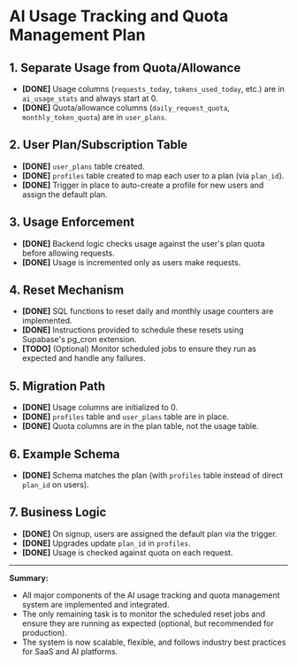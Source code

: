 # AI Usage Tracking and Quota Management Plan

## 1. Separate Usage from Quota/Allowance
- **[DONE]** Usage columns (`requests_today`, `tokens_used_today`, etc.) are in `ai_usage_stats` and always start at 0.
- **[DONE]** Quota/allowance columns (`daily_request_quota`, `monthly_token_quota`) are in `user_plans`.

## 2. User Plan/Subscription Table
- **[DONE]** `user_plans` table created.
- **[DONE]** `profiles` table created to map each user to a plan (via `plan_id`).
- **[DONE]** Trigger in place to auto-create a profile for new users and assign the default plan.

## 3. Usage Enforcement
- **[DONE]** Backend logic checks usage against the user's plan quota before allowing requests.
- **[DONE]** Usage is incremented only as users make requests.

## 4. Reset Mechanism
- **[DONE]** SQL functions to reset daily and monthly usage counters are implemented.
- **[DONE]** Instructions provided to schedule these resets using Supabase's pg_cron extension.
- **[TODO]** (Optional) Monitor scheduled jobs to ensure they run as expected and handle any failures.

## 5. Migration Path
- **[DONE]** Usage columns are initialized to 0.
- **[DONE]** `profiles` table and `user_plans` table are in place.
- **[DONE]** Quota columns are in the plan table, not the usage table.

## 6. Example Schema
- **[DONE]** Schema matches the plan (with `profiles` table instead of direct `plan_id` on users).

## 7. Business Logic
- **[DONE]** On signup, users are assigned the default plan via the trigger.
- **[DONE]** Upgrades update `plan_id` in `profiles`.
- **[DONE]** Usage is checked against quota on each request.

---

**Summary:**
- All major components of the AI usage tracking and quota management system are implemented and integrated.
- The only remaining task is to monitor the scheduled reset jobs and ensure they are running as expected (optional, but recommended for production).
- The system is now scalable, flexible, and follows industry best practices for SaaS and AI platforms.
